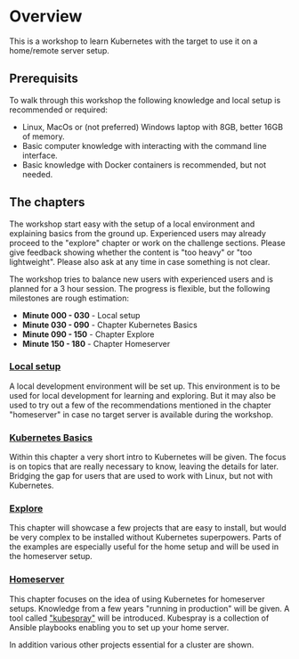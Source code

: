 # Overview

This is a workshop to learn Kubernetes with the target to use it on a home/remote server setup.

## Prerequisits

To walk through this workshop the following knowledge and local setup is recommended or required:

* Linux, MacOs or (not preferred) Windows laptop with 8GB, better 16GB of memory.
* Basic computer knowledge with interacting with the command line interface.
* Basic knowledge with Docker containers is recommended, but not needed.

## The chapters

The workshop start easy with the setup of a local environment and explaining basics from the ground up. Experienced users may already proceed to the "explore" chapter or work on the challenge sections. Please give feedback showing whether the content is "too heavy" or "too lightweight". Please also ask at any time in case something is not clear.

The workshop tries to balance new users with experienced users and is planned for a 3 hour session. The progress is flexible, but the following milestones are rough estimation:

* **Minute 000 - 030** - Local setup
* **Minute 030 - 090** - Chapter Kubernetes Basics
* **Minute 090 - 150** - Chapter Explore
* **Minute 150 - 180** - Chapter Homeserver

### [Local setup](./setup/overview.md)

A local development environment will be set up. This environment is to be used for local development for learning and exploring. But it may also be used to try out a few of the recommendations mentioned in the chapter "homeserver" in case no target server is available during the workshop.

### [Kubernetes Basics](./basics/overview.md)

Within this chapter a very short intro to Kubernetes will be given. The focus is on topics that are really necessary to know, leaving the details for later. Bridging the gap for users that are used to work with Linux, but not with Kubernetes.

### [Explore](./explore/overview.md)

This chapter will showcase a few projects that are easy to install, but would be very complex to be installed without Kubernetes superpowers. Parts of the examples are especially useful for the home setup and will be used in the homeserver setup.

### [Homeserver](./homeserver/overview.md)

This chapter focuses on the idea of using Kubernetes for homeserver setups. Knowledge from a few years "running in production" will be given. A tool called ["kubespray"](https://github.com/kubernetes-sigs/kubespray) will be introduced. Kubespray is a collection of Ansible playbooks enabling you to set up your home server.

In addition various other projects essential for a cluster are shown.
